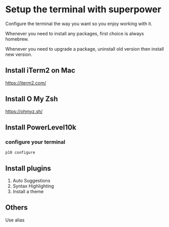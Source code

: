 # Setup the terminal with superpower

Configure the terminal the way you want so you enjoy working with it.

Whenever you need to install any packages, first choice is always homebrew.

Whenever you need to upgrade a package, uninstall old version then install new version.

## Install iTerm2 on Mac

https://iterm2.com/

## Install O My Zsh

https://ohmyz.sh/

## Install PowerLevel10k

### configure your terminal

`p10 configure`

## Install plugins

1. Auto Suggestions
2. Syntax Highlighting
3. Install a theme

## Others

Use alias
